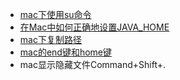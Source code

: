 - [mac下使用su命令](https://blog.csdn.net/maxsky/article/details/44905003)
- [在Mac中如何正确地设置JAVA_HOME](https://blog.csdn.net/a158123/article/details/79684499)
- [mac下复制路径](https://blog.csdn.net/cdqn10086/article/details/70216350)
- [mac的end键和home键](https://blog.csdn.net/wanghaoqian/article/details/78373128)
- mac显示隐藏文件Command+Shift+.
